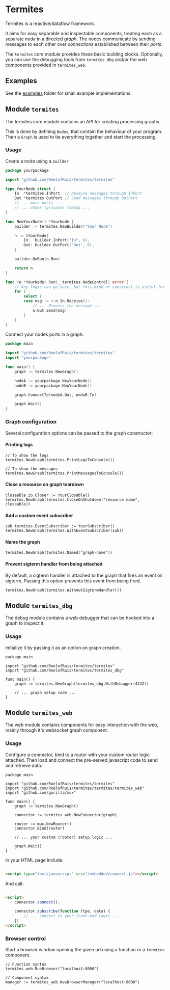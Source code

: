 # Termites

Termites is a reactive/dataflow framework.

It aims for easy separable and inspectable components, treating each as a separate *node* in a directed *graph*. The
nodes communicate by sending messages to each other over *connections* established between their *ports*.

The `termites` core module provides these basic building blocks. Optionally, you can use the debugging tools from `termites_dbg` and/or the web components provided in `termites_web`.

## Examples

See the [examples](examples) folder for small example implementations.

## Module `termites`

The termites core module contains an API for creating processing graphs.

This is done by defining `Nodes`, that contain the behaviour of your program. Then a `Graph` is used to tie everything
together and start the processing.

### Usage

Create a node using a `builder`

```go
package yourpackage

import "github.com/RoelofRuis/termites/termites"

type YourNode struct {
	In  *termites.InPort  // Receive messages through InPort
	Out *termites.OutPort // Send messages through OutPort
	// ... more ports ...
	// ... other (private) fields ...
}

func NewYourNode() *YourNode {
	builder := termites.NewBuilder("Your Node")

	n := &YourNode{
		In:  builder.InPort("In", 0),
		Out: builder.OutPort("Out", 0),
	}

	builder.OnRun(n.Run)

	return n
}

func (n *YourNode) Run(_ termites.NodeControl) error {
	// Any logic can go here, but this kind of construct is useful for streaming processing
	for {
		select {
		case msg := <-n.In.Receive():
			// ... Process the message ...
			n.Out.Send(msg)
		}
	}
}
```

Connect your nodes ports in a graph:

```go
package main

import "github.com/RoelofRuis/termites/termites"
import "yourpackage"

func main() {
	graph := termites.NewGraph()

	nodeA := yourpackage.NewYourNode()
	nodeB := yourpackage.NewYourNode()

	graph.ConnectTo(nodeA.Out, nodeB.In)

	graph.Wait()
}
```

### Graph configuration

Several configuration options can be passed to the graph constructor:

#### Printing logs

```golang
// To show the logs
termites.NewGraph(termites.PrintLogsToConsole())

// To show the messages
termites.NewGraph(termites.PrintMessagesToConsole())
```

#### Close a resource on graph teardown

```golang
closeable io.Closer := YourClosable()
termites.NewGraph(termites.CloseOnShutdown("resource name", closeable))
```

#### Add a custom event subscriber

```golang
sub termites.EventSubscriber := YourSubscriber()
termites.NewGraph(termites.WithEventSubscriber(sub))
```

#### Name the graph

```golang
termites.NewGraph(termites.Named("graph-name"))
```

#### Prevent sigterm handler from being attached

By default, a sigterm handler is attached to the graph that fires an event on sigterm. Passing this option prevents this
event from being fired.

```golang
termites.NewGraph(termites.WithoutSigtermHandler())
```

## Module `termites_dbg`

The debug module contains a web debugger that can be hooked into a graph to inspect it.

### Usage

Initialize it by passing it as an option on graph creation.

```golang
package main

import "github.com/RoelofRuis/termites/termites"
import "github.com/RoelofRuis/termites/termites_dbg"

func main() {
	graph := termites.NewGraph(termites_dbg.WithDebugger(4242))

	// ... graph setup code ...
}
```

## Module `termites_web`

The web module contains components for easy interaction with the web, mainly through it's websocket graph component.

### Usage

Configure a connector, bind to a router with your custom router logic attached. Then load and connect the pre-served
javascript code to send and retrieve data.

```golang
package main

import "github.com/RoelofRuis/termites/termites"
import "github.com/RoelofRuis/termites/termites/termites_web"
import "github.com/gorilla/mux"

func main() {
	graph := termites.NewGraph()

	connector := termites_web.NewConnector(graph)

	router := mux.NewRouter()
	connector.Bind(router)

	// ... your custom (router) setup logic ...

	graph.Wait()
}
```

In your HTML page include:

```html

<script type="text/javascript" src="/embedded/connect.js"></script>
```

And call:

```html

<script>
    connector.connect();

    connector.subscribe(function (tpe, data) {
        // ... connect to your front-end logic ...
    })
</script>
```

### Browser control

Start a browser window opening the given url using a function or a `termites` component.

```golang
// Function syntax
termites_web.RunBrowser("localhost:8000")

// Component syntax
manager := termites_web.NewBrowserManager("localhost:8000")
```
